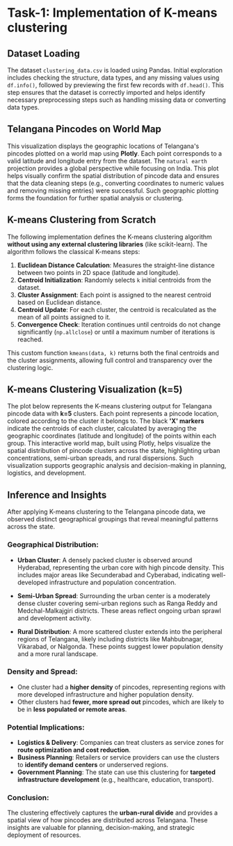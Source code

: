 # Task-1: Implementation of K-means clustering
## Dataset Loading

The dataset `clustering_data.csv` is loaded using Pandas. Initial exploration includes checking the structure, data types, and any missing values using `df.info()`, followed by previewing the first few records with `df.head()`. This step ensures that the dataset is correctly imported and helps identify necessary preprocessing steps such as handling missing data or converting data types.


## Telangana Pincodes on World Map

This visualization displays the geographic locations of Telangana's pincodes plotted on a world map using **Plotly**. Each point corresponds to a valid latitude and longitude entry from the dataset. The `natural earth` projection provides a global perspective while focusing on India. This plot helps visually confirm the spatial distribution of pincode data and ensures that the data cleaning steps (e.g., converting coordinates to numeric values and removing missing entries) were successful. Such geographic plotting forms the foundation for further spatial analysis or clustering.


## K-means Clustering from Scratch

The following implementation defines the K-means clustering algorithm **without using any external clustering libraries** (like scikit-learn). The algorithm follows the classical K-means steps:

1. **Euclidean Distance Calculation**: Measures the straight-line distance between two points in 2D space (latitude and longitude).
2. **Centroid Initialization**: Randomly selects `k` initial centroids from the dataset.
3. **Cluster Assignment**: Each point is assigned to the nearest centroid based on Euclidean distance.
4. **Centroid Update**: For each cluster, the centroid is recalculated as the mean of all points assigned to it.
5. **Convergence Check**: Iteration continues until centroids do not change significantly (`np.allclose`) or until a maximum number of iterations is reached.

This custom function `kmeans(data, k)` returns both the final centroids and the cluster assignments, allowing full control and transparency over the clustering logic.


## K-means Clustering Visualization (k=5)

The plot below represents the K-means clustering output for Telangana pincode data with **k=5** clusters. Each point represents a pincode location, colored according to the cluster it belongs to. The black **'X' markers** indicate the centroids of each cluster, calculated by averaging the geographic coordinates (latitude and longitude) of the points within each group. This interactive world map, built using Plotly, helps visualize the spatial distribution of pincode clusters across the state, highlighting urban concentrations, semi-urban spreads, and rural dispersions. Such visualization supports geographic analysis and decision-making in planning, logistics, and development.


## Inference and Insights

After applying K-means clustering to the Telangana pincode data, we observed distinct geographical groupings that reveal meaningful patterns across the state.

### Geographical Distribution:
- **Urban Cluster**: A densely packed cluster is observed around Hyderabad, representing the urban core with high pincode density. This includes major areas like Secunderabad and Cyberabad, indicating well-developed infrastructure and population concentration.

- **Semi-Urban Spread**: Surrounding the urban center is a moderately dense cluster covering semi-urban regions such as Ranga Reddy and Medchal-Malkajgiri districts. These areas reflect ongoing urban sprawl and development activity.

- **Rural Distribution**: A more scattered cluster extends into the peripheral regions of Telangana, likely including districts like Mahbubnagar, Vikarabad, or Nalgonda. These points suggest lower population density and a more rural landscape.



### Density and Spread:
- One cluster had a **higher density** of pincodes, representing regions with more developed infrastructure and higher population density.
- Other clusters had **fewer, more spread out** pincodes, which are likely to be in **less populated or remote areas**.

### Potential Implications:
- **Logistics & Delivery**: Companies can treat clusters as service zones for **route optimization and cost reduction**.
- **Business Planning**: Retailers or service providers can use the clusters to **identify demand centers** or underserved regions.
- **Government Planning**: The state can use this clustering for **targeted infrastructure development** (e.g., healthcare, education, transport).

### Conclusion:
The clustering effectively captures the **urban-rural divide** and provides a spatial view of how pincodes are distributed across Telangana. These insights are valuable for planning, decision-making, and strategic deployment of resources.
